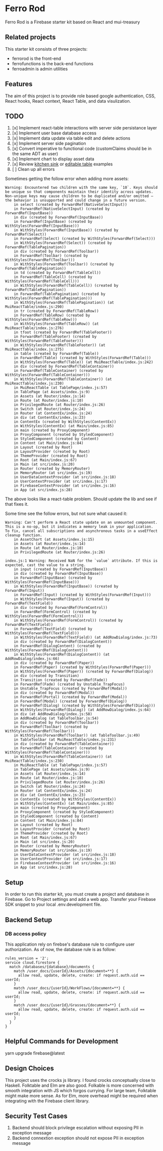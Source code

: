 # Ferro Rod

Ferro Rod is a Firebase starter kit based on React and mui-treasury

## Related projects

This starter kit consists of three projects:

- ferrorod is the front-end
- ferrofunctions is the back-end functions
- ferroadmin is admin utilities


## Features

The aim of this project is to provide role based google authentication, CSS, React hooks, React context, React Table, and data visulization.

## TODO

1. [x] Implement react-table interactions with server side persistance layer
2. [x] Implement user base database access
3. [x] Implement data update via table edit and delete actions
4. [x] Implement server side pagination
5. [x] Convert imperative to functional code (customClaims should be in the same ADT as user)
6. [x] Implement chart to display asset data
7. [x] Review [kitchen sink](https://github.com/tannerlinsley/react-table/blob/master/examples/kitchen-sink/src/App.js) or [editable table](https://github.com/tannerlinsley/react-table/blob/master/examples/editable-data/src/App.js) examples
8. [ ] Clean up all errors

Sometimes getting the follow error when adding more assets:
``` 
Warning: Encountered two children with the same key, `10`. Keys should be unique so that components maintain their identity across updates. Non-unique keys may cause children to be duplicated and/or omitted — the behavior is unsupported and could change in a future version.
    in select (created by ForwardRef(NativeSelectInput))
    in ForwardRef(NativeSelectInput) (created by ForwardRef(InputBase))
    in div (created by ForwardRef(InputBase))
    in ForwardRef(InputBase) (created by WithStyles(ForwardRef(InputBase)))
    in WithStyles(ForwardRef(InputBase)) (created by ForwardRef(Select))
    in ForwardRef(Select) (created by WithStyles(ForwardRef(Select)))
    in WithStyles(ForwardRef(Select)) (created by ForwardRef(TablePagination))
    in div (created by ForwardRef(Toolbar))
    in ForwardRef(Toolbar) (created by WithStyles(ForwardRef(Toolbar)))
    in WithStyles(ForwardRef(Toolbar)) (created by ForwardRef(TablePagination))
    in td (created by ForwardRef(TableCell))
    in ForwardRef(TableCell) (created by WithStyles(ForwardRef(TableCell)))
    in WithStyles(ForwardRef(TableCell)) (created by ForwardRef(TablePagination))
    in ForwardRef(TablePagination) (created by WithStyles(ForwardRef(TablePagination)))
    in WithStyles(ForwardRef(TablePagination)) (at MuiReactTable/index.js:290)
    in tr (created by ForwardRef(TableRow))
    in ForwardRef(TableRow) (created by WithStyles(ForwardRef(TableRow)))
    in WithStyles(ForwardRef(TableRow)) (at MuiReactTable/index.js:276)
    in tfoot (created by ForwardRef(TableFooter))
    in ForwardRef(TableFooter) (created by WithStyles(ForwardRef(TableFooter)))
    in WithStyles(ForwardRef(TableFooter)) (at MuiReactTable/index.js:275)
    in table (created by ForwardRef(Table))
    in ForwardRef(Table) (created by WithStyles(ForwardRef(Table)))
    in WithStyles(ForwardRef(Table)) (at MuiReactTable/index.js:242)
    in div (created by ForwardRef(TableContainer))
    in ForwardRef(TableContainer) (created by WithStyles(ForwardRef(TableContainer)))
    in WithStyles(ForwardRef(TableContainer)) (at MuiReactTable/index.js:230)
    in MuiReactTable (at TablePage/index.js:57)
    in TablePage (at Assets/index.js:9)
    in Assets (at Router/index.js:14)
    in Route (at Router/index.js:10)
    in PrivilegedRoute (at Router/index.js:26)
    in Switch (at Router/index.js:24)
    in Router (at ContentEx/index.js:24)
    in div (at ContentEx/index.js:23)
    in ContentEx (created by WithStyles(ContentEx))
    in WithStyles(ContentEx) (at Main/index.js:85)
    in main (created by ProxyComponent)
    in ProxyComponent (created by StyledComponent)
    in StyledComponent (created by Content)
    in Content (at Main/index.js:84)
    in Layout (created by Root)
    in LayoutProvider (created by Root)
    in ThemeProvider (created by Root)
    in Root (at Main/index.js:67)
    in Main (at src/index.js:20)
    in Router (created by MemoryRouter)
    in MemoryRouter (at src/index.js:19)
    in UserDataContextProvider (at src/index.js:18)
    in UserContextProvider (at src/index.js:17)
    in FirebaseContextProvider (at src/index.js:16)
    in App (at src/index.js:28)
```
The above looks like a react-table problem. Should update the lib and see if that fixes it.

Some time see the follow errors, but not sure what caused it:
```
Warning: Can't perform a React state update on an unmounted component. This is a no-op, but it indicates a memory leak in your application. To fix, cancel all subscriptions and asynchronous tasks in a useEffect cleanup function.
    in AssetChart (at Assets/index.js:15)
    in Assets (at Router/index.js:14)
    in Route (at Router/index.js:10)
    in PrivilegedRoute (at Router/index.js:26)
```
```
index.js:1 Warning: Received NaN for the `value` attribute. If this is expected, cast the value to a string.
    in input (created by ForwardRef(InputBase))
    in div (created by ForwardRef(InputBase))
    in ForwardRef(InputBase) (created by WithStyles(ForwardRef(InputBase)))
    in WithStyles(ForwardRef(InputBase)) (created by ForwardRef(Input))
    in ForwardRef(Input) (created by WithStyles(ForwardRef(Input)))
    in WithStyles(ForwardRef(Input)) (created by ForwardRef(TextField))
    in div (created by ForwardRef(FormControl))
    in ForwardRef(FormControl) (created by WithStyles(ForwardRef(FormControl)))
    in WithStyles(ForwardRef(FormControl)) (created by ForwardRef(TextField))
    in ForwardRef(TextField) (created by WithStyles(ForwardRef(TextField)))
    in WithStyles(ForwardRef(TextField)) (at AddRowDialog/index.js:73)
    in div (created by ForwardRef(DialogContent))
    in ForwardRef(DialogContent) (created by WithStyles(ForwardRef(DialogContent)))
    in WithStyles(ForwardRef(DialogContent)) (at AddRowDialog/index.js:66)
    in div (created by ForwardRef(Paper))
    in ForwardRef(Paper) (created by WithStyles(ForwardRef(Paper)))
    in WithStyles(ForwardRef(Paper)) (created by ForwardRef(Dialog))
    in div (created by Transition)
    in Transition (created by ForwardRef(Fade))
    in ForwardRef(Fade) (created by Unstable_TrapFocus)
    in Unstable_TrapFocus (created by ForwardRef(Modal))
    in div (created by ForwardRef(Modal))
    in ForwardRef(Portal) (created by ForwardRef(Modal))
    in ForwardRef(Modal) (created by ForwardRef(Dialog))
    in ForwardRef(Dialog) (created by WithStyles(ForwardRef(Dialog)))
    in WithStyles(ForwardRef(Dialog)) (at AddRowDialog/index.js:64)
    in div (at AddRowDialog/index.js:58)
    in AddRowDialog (at TableToolbar.js:54)
    in div (created by ForwardRef(Toolbar))
    in ForwardRef(Toolbar) (created by WithStyles(ForwardRef(Toolbar)))
    in WithStyles(ForwardRef(Toolbar)) (at TableToolbar.js:49)
    in TableToolbar (at MuiReactTable/index.js:231)
    in div (created by ForwardRef(TableContainer))
    in ForwardRef(TableContainer) (created by WithStyles(ForwardRef(TableContainer)))
    in WithStyles(ForwardRef(TableContainer)) (at MuiReactTable/index.js:230)
    in MuiReactTable (at TablePage/index.js:57)
    in TablePage (at Assets/index.js:9)
    in Assets (at Router/index.js:14)
    in Route (at Router/index.js:10)
    in PrivilegedRoute (at Router/index.js:26)
    in Switch (at Router/index.js:24)
    in Router (at ContentEx/index.js:24)
    in div (at ContentEx/index.js:23)
    in ContentEx (created by WithStyles(ContentEx))
    in WithStyles(ContentEx) (at Main/index.js:85)
    in main (created by ProxyComponent)
    in ProxyComponent (created by StyledComponent)
    in StyledComponent (created by Content)
    in Content (at Main/index.js:84)
    in Layout (created by Root)
    in LayoutProvider (created by Root)
    in ThemeProvider (created by Root)
    in Root (at Main/index.js:67)
    in Main (at src/index.js:20)
    in Router (created by MemoryRouter)
    in MemoryRouter (at src/index.js:19)
    in UserDataContextProvider (at src/index.js:18)
    in UserContextProvider (at src/index.js:17)
    in FirebaseContextProvider (at src/index.js:16)
    in App (at src/index.js:28)
```

## Setup

In order to run this starter kit, you must create a project and database in Firebase.  Go to Project settings and add a web app.  Transfer your Firebase SDK snippet to your local .env.development file.

## Backend Setup
### DB access policy
This application rely on firebse's database rule to configure user authorization.  As of now, the database rule is as follow:
```
rules_version = '2';
service cloud.firestore {
  match /databases/{database}/documents {
    match /user_docs/{userId}/Assets/{document=**} {
      allow read, update, delete, create: if request.auth.uid == userId;
    }
    match /user_docs/{userId}/WorkFlows/{document=**} {
      allow read, update, delete, create: if request.auth.uid == userId;
    }
    match /user_docs/{userId}/Grasses/{document=**} {
      allow read, update, delete, create: if request.auth.uid == userId;
    }
  }
}
```

## Helpful Commands for Development
yarn upgrade firebase@latest

## Design Choices
This project uses the crocks js library. I found crocks conceptually close to Haskell. Folktable and Elm are also good. Folkable is more concerned with smooth integration with JS which forgos currying. For large team, Folktable might make more sense.  As for Elm, more overhead might be required when integrating with the Firebase client library.

## Security Test Cases
1. Backend should block privilege escalation without exposing PII in exception message
2. Backend connextion exception should not expose PII in exception message